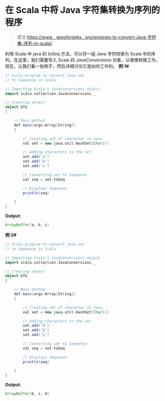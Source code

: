 # 在 Scala 中将 Java 字符集转换为序列的程序

> 原文:[https://www . geesforgeks . org/program-to-convert-Java-字符集-序列-in-scala/](https://www.geeksforgeeks.org/program-to-convert-java-set-of-characters-to-sequence-in-scala/)

利用 Scala 中 java 的 *toSeq* 方法，可以将一组 Java 字符转换为 Scala 中的序列。在这里，我们需要导入 Scala 的 *JavaConversions* 对象，以便使转换工作。
现在，让我们看一些例子，然后详细讨论它是如何工作的。
**例:1#**

```scala
// Scala program to convert Java set 
// to Sequence in Scala

// Importing Scala's JavaConversions object
import scala.collection.JavaConversions._

// Creating object
object GfG
{ 

    // Main method
    def main(args:Array[String])
    {

        // Creating set of character in Java
        val set = new java.util.HashSet[Char]()

        // Adding characters to the set
        set.add('a')
        set.add('b')
        set.add('c')

        // Converting set to Sequence 
        val seq = set.toSeq

        // Displays Sequence 
        println(seq)

    }
}
```

**Output:**

```scala
ArrayBuffer(a, b, c)

```

**例:2#**

```scala
// Scala program to convert Java set 
// to Sequence in Scala

// Importing Scala's JavaConversions object
import scala.collection.JavaConversions._

// Creating object
object GfG
{ 

    // Main method
    def main(args:Array[String])
    {

        // Creating set of character in Java
        val set = new java.util.HashSet[Char]()

        // Adding characters to the set
        set.add('d')
        set.add('b')
        set.add('c')

        // Converting set to Sequence 
        val seq = set.toSeq

        // Displays Sequence 
        println(seq)

    }
}
```

**Output:**

```scala
ArrayBuffer(b, c, d)

```